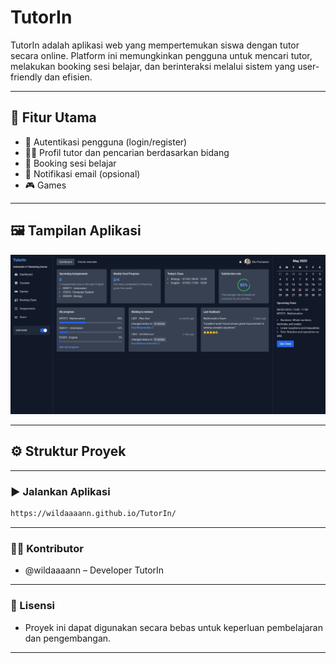 # TutorIn

TutorIn adalah aplikasi web yang mempertemukan siswa dengan tutor secara online. Platform ini memungkinkan pengguna untuk mencari tutor, melakukan booking sesi belajar, dan berinteraksi melalui sistem yang user-friendly dan efisien.

---

## 🚀 Fitur Utama

- 🔐 Autentikasi pengguna (login/register)
- 🧑‍🏫 Profil tutor dan pencarian berdasarkan bidang
- 📅 Booking sesi belajar
- 💬 Notifikasi email (opsional)
- 🎮 Games

---

## 🖼️ Tampilan Aplikasi

![TutorIn Screenshot](./Dashboard.jpeg)

---

## ⚙️ Struktur Proyek

---

### ▶️ Jalankan Aplikasi

```bash
https://wildaaaann.github.io/TutorIn/
```

---

### 👨‍💻 Kontributor
- @wildaaaann – Developer TutorIn

---

### 📜 Lisensi
- Proyek ini dapat digunakan secara bebas untuk keperluan pembelajaran dan pengembangan.

---


